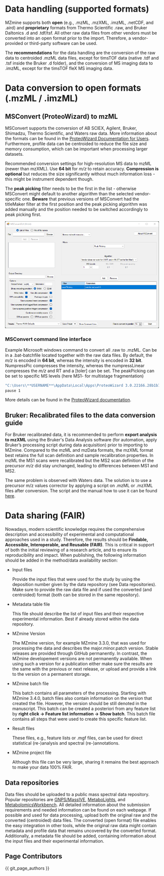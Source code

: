 # Data handling (supported formats)
MZmine supports both **open** (e.g., .mzML, .mzXML, .imzML, .netCDF, and .aird) and **proprietary** formats from
Thermo Scientific .raw, and Bruker Daltonics .d and .tdf/tsf. All other raw data files from other vendors must
be converted into an open format prior to the import. Therefore, a vendor-provided or third-party software can
be used.

The **recommendations** for the data handling are the conversion of the raw data to centroided .mzML data files,
except for timsTOF data (native .tdf and .tsf inside the Bruker .d folder), and the conversion of MS imaging data
to .imzML, except for the timsTOF fleX MS imaging data.


# Data conversion to open formats (.mzML / .imzML)

## MSConvert (ProteoWizard) to mzML
MSConvert supports the conversion of AB SCIEX, Agilent, Bruker, Shimadzu, Thermo Scientific, 
and Waters raw data. More information about the formats can be found in the [ProteoWizard Documentation for Users](https://proteowizard.sourceforge.io/doc_users.html).
Furthermore, profile data can be centroided to reduce the file size and memory consumption,
which can be important when processing larger datasets.

Recommended conversion settings for high-resolution MS data to mzML (newer than mzXML). Use **64 bit** for _m/z_ to retain accuracy. 
**Compression is optional** but reduces the size significantly without much information loss - this might be instrument dependent though.

The **peak picking** filter needs to be the first in the list - otherwise MSConvert might default to another algorithm 
than the selected vendor-specific one. **Beware** that previous versions of MSConvert had the titleMaker filter at the 
first position and the peak picking algorithm was added manually and the position needed to be switched accordingly to 
peak picking first.  

![](img/msconvert.png)

### MSConvert command line interface
Example Microsoft windows command to convert all .raw to .mzML. Can be in a .bat-batchfile located together with the raw data files.
By default, the _m/z_ is encoded in **64 bit**, whereas the intensity is encoded in **32 bit**. NumpressPic compresses the intensity, whereas the numpressLinear compresses the _m/z_ and RT and a [toler] can be set. The peakPicking
can be set to specific MS levels (here MS1- for multistage fragmentation)
```bash
"C:\Users\**USERNAME**\AppData\Local\Apps\ProteoWizard 3.0.22166.28b1b7b 64-bit\msconvert.exe" *.raw --filter "peakPicking true 1-" --zlib --numpressPic --numpressLinear -v -o mzml
pause 1
```
More details can be found in the [ProteoWizard documentation](https://proteowizard.sourceforge.io/tools/msconvert.html).

## Bruker: Recalibrated files to the data conversion guide

For Bruker recalibrated data, it is recommended to perform **export analysis to mzXML** using the Bruker's Data Analysis software (for automation, apply Bruker’s processing script during data acquisition) prior to importing to MZmine. Compared to the mzML and mzData formats, the mzXML format best retains the full scan definition and sample recalibration properties. In mzML the MS1 scans were recalibrated but the MS2 scan definition of the precursor _m/z_ did stay unchanged, leading to differences between MS1 and MS2.

The same problem is observed with Waters data. The solution is to use a precursor m/z values corrector by applying a script on .mzML or .mzXML files after conversion. The script and the manual how to use it can be found [here](https://github.com/elnurgar/mzxml-precursor-corrector).

# Data sharing (FAIR)
Nowadays, modern scientific knowledge requires the comprehensive description and accessibility of experimental and
computational approaches used in a study. Therefore, the results should be **Findable, Accessible, Interoperable,
and Reusable (FAIR)**. This is critical in support of both the initial reviewing of a research article, and to ensure
its reproducibility and impact.
When publishing, the following information should be added in the method/data availability section:

+ Input files
    
    Provide the input files that were used for the study by using the deposition number given by the data repository
  (see Data repositories). Make sure to provide the raw data file and if used the converted (and centroided)
format (both can be stored in the same repository).
+ Metadata table file
 
    This file should describe the list of input files and their respective experimental information. Best if
 already stored within the data repository.

+ MZmine Version
 
    The MZmine version, for example MZmine 3.3.0, that was used for processing the data and describes the major.minor.patch
version. Stable releases are provided through GitHub permanently. In contrast, the MZmine developement versions
are not permanently available. When using such a version for a publication either make sure the results are the same
with the previous or next release, or upload and provide a link to the version on a permanent storage.
+ MZmine batch file

    This batch contains all parameters of the processing. Starting with MZmine 3.4.0, batch files also contain information
on the version that created the file. However, the version should be still denoted in the manuscript. This batch can
be created a posteriori from any feature list by **right click → Feature list information → Show batch**. This batch
file contains all steps that were used to create this specific feature list.
+ Result files
 
    These files, e.g., feature lists or .mgf files, can be used for direct statistical (re-)analysis and spectral
  (re-)annotations.
+ MZmine project file
 
    Although this file can be very large, sharing it remains the best approach to make your data 100% FAIR.

## Data repositories
Data files should be uploaded to a public mass spectral data repository. Popular repositories are
[GNPS/MassIVE](https://gnps.ucsd.edu/ProteoSAFe/static/gnps-splash.jsp), 
[MetaboLights](https://www.ebi.ac.uk/metabolights/), and
[MetabolomicsWorkbench](https://www.metabolomicsworkbench.org/). All detailed information about the submission requirements
and needed information can be found on each webpage. If possible and used for data processing, upload both the original
raw and the converted (centroided) data files. The converted (open format) file enables the easy integration in other tools,
while the original raw data might contain metadata and profile data that remains uncovered by the converted format. Additionally, a
metadata file should be added, containing information about the input files and their experimental information.


## Page Contributors

{{ git_page_authors }}
